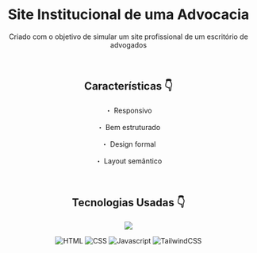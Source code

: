 <div align="center">

  # Site Institucional de uma Advocacia
  Criado com o objetivo de simular um site profissional de um escritório de advogados

  <br>

  ## Características 👇
  ・ Responsivo
  
  ・ Bem estruturado
  
  ・ Design formal

  ・ Layout semântico

  <br>

  ## Tecnologias Usadas 👇
  <img src="https://skillicons.dev/icons?i=html,css,javascript,tailwind" />

  ![HTML](https://badgen.net/badge/Label/HTML/E14E1D?icon=icon&label=)
  ![CSS](https://badgen.net/badge/Label/CSS/0277BD?icon=icon&label=)
  ![Javascript](https://badgen.net/badge/Label/Javascript/F0DB4F?icon=icon&label=)
  ![TailwindCSS](https://badgen.net/badge/Label/TailwindCSS/23BBBC?icon=icon&label=)
</div>
  
